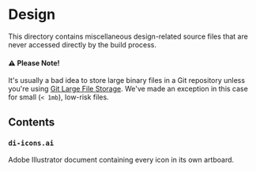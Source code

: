 # Design

This directory contains miscellaneous design-related source files that are never accessed directly by the build process.

#### ⚠️ Please Note!

It's usually a bad idea to store large binary files in a Git repository unless you're using [Git Large File Storage](https://git-lfs.github.com/). We've made an exception in this case for small (`< 1mb`), low-risk files.

## Contents

### `di-icons.ai`

Adobe Illustrator document containing every icon in its own artboard.
